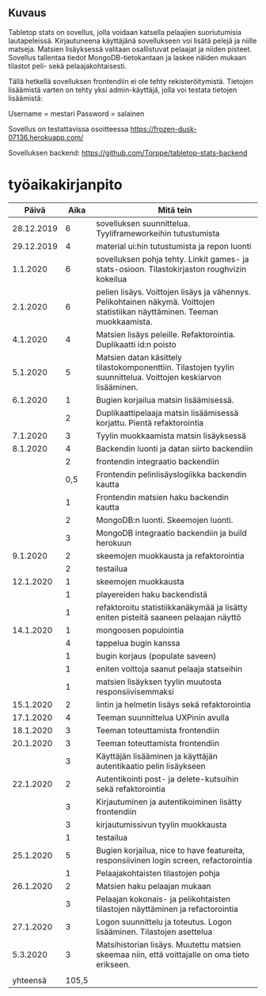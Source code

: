 ## Kuvaus

Tabletop stats on sovellus, jolla voidaan katsella pelaajien suoriutumisia lautapeleissä. Kirjautuneena käyttäjänä sovellukseen voi lisätä pelejä ja niille matseja. Matsien lisäyksessä valitaan osallistuvat pelaajat ja niiden pisteet. Sovellus tallentaa tiedot MongoDB-tietokantaan ja laskee näiden mukaan tilastot peli- sekä pelaajakohtaisesti.

Tällä hetkellä sovelluksen frontendiin ei ole tehty rekisteröitymistä. Tietojen lisäämistä varten on tehty yksi admin-käyttäjä, jolla voi testata tietojen lisäämistä:

Username = mestari
Password = salainen
  
Sovellus on testattavissa osoitteessa https://frozen-dusk-07136.herokuapp.com/

Sovelluksen backend: https://github.com/Torppe/tabletop-stats-backend

# työaikakirjanpito

| Päivä      | Aika  | Mitä tein                                                                                                                   |
|------------|-------|-----------------------------------------------------------------------------------------------------------------------------|
| 28.12.2019 | 6     | sovelluksen suunnittelua. Tyyliframeworkeihin tutustumista                                                                  |
| 29.12.2019 | 4     | material ui:hin tutustumista ja repon luonti                                                                                |
| 1.1.2020   | 6     | sovelluksen pohja tehty. Linkit games- ja stats-osioon. Tilastokirjaston roughvizin kokeilua                                |
| 2.1.2020   | 6     | pelien lisäys. Voittojen lisäys ja vähennys. Pelikohtainen näkymä. Voittojen statistiikan näyttäminen. Teeman muokkaamista. |
| 4.1.2020   | 4     | Matsien lisäys peleille. Refaktorointia. Duplikaatti id:n poisto                                                            |
| 5.1.2020   | 5     | Matsien datan käsittely tilastokomponenttiin. Tilastojen tyylin suunnittelua. Voittojen keskiarvon lisääminen.              |
| 6.1.2020   | 1     | Bugien korjailua matsin lisäämisessä.                                                                                       |
|            | 2     | Duplikaattipelaaja matsin lisäämisessä korjattu. Pientä refaktorointia                                                      |
| 7.1.2020   | 3     | Tyylin muokkaamista matsin lisäyksessä                                                                                      |
| 8.1.2020   | 4     | Backendin luonti ja datan siirto backendiin                                                                                 |
|            | 2     | frontendin integraatio backendiin                                                                                           |
|            | 0,5   | Frontendin pelinlisäyslogiikka backendin kautta                                                                             |
|            | 1     | Frontendin matsien haku backendin kautta                                                                                    |
|            | 2     | MongoDB:n luonti. Skeemojen luonti.                                                                                         |
|            | 3     | MongoDB integraatio backendiin ja build herokuun                                                                            |
| 9.1.2020   | 2     | skeemojen muokkausta ja refaktorointia                                                                                      |
|            | 2     | testailua                                                                                                                   |
| 12.1.2020  | 1     | skeemojen muokkausta                                                                                                        |
|            | 1     | playereiden haku backendistä                                                                                                |
|            | 1     | refaktoroitu statistiikkanäkymää ja lisätty eniten pisteitä saaneen pelaajan näyttö                                         |
| 14.1.2020  | 1     | mongoosen populointia                                                                                                       |
|            | 4     | tappelua bugin kanssa                                                                                                       |
|            | 1     | bugin korjaus (populate saveen)                                                                                             |
|            | 1     | eniten voittoja saanut pelaaja statseihin                                                                                   |
|            | 1     | matsien lisäyksen tyylin muutosta responsiivisemmaksi                                                                       |
| 15.1.2020  | 2     | lintin ja helmetin lisäys sekä refaktorointia                                                                               |
| 17.1.2020  | 4     | Teeman suunnittelua UXPinin avulla                                                                                          |
| 18.1.2020  | 3     | Teeman toteuttamista frontendiin                                                                                            |
| 20.1.2020  | 3     | Teeman toteuttamista frontendiin                                                                                            |
|            | 3     | Käyttäjän lisääminen ja käyttäjän autentikaatio pelin lisäykseen                                                            |
| 22.1.2020  | 2     | Autentikointi post- ja delete-kutsuihin sekä refaktorointia                                                                 |
|            | 3     | Kirjautuminen ja autentikoiminen lisätty frontendiin                                                                        |
|            | 3     | kirjautumissivun tyylin muokkausta                                                                                          |
|            | 1     | testailua                                                                                                                   |
| 25.1.2020  | 5     | Bugien korjailua, nice to have featureita, responsiivinen login screen, refactorointia                                      |
|            | 1     | Pelaajakohtaisten tilastojen pohja                                                                                          |
| 26.1.2020  | 2     | Matsien haku pelaajan mukaan                                                                                                |
|            | 3     | Pelaajan kokonais- ja pelikohtaisten tilastojen näyttäminen ja refactorointia                                               |
| 27.1.2020  | 3     | Logon suunnittelu ja toteutus. Logon lisääminen. Tilastojen asettelua                                                       |
| 5.3.2020   | 3     | Matsihistorian lisäys. Muutettu matsien skeemaa niin, että voittajalle on oma tieto erikseen.                               |
|            |       |                                                                                                                             |
| yhteensä   | 105,5 |                                                                                                                             |


